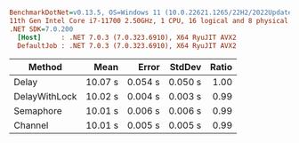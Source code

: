 ``` ini

BenchmarkDotNet=v0.13.5, OS=Windows 11 (10.0.22621.1265/22H2/2022Update/SunValley2)
11th Gen Intel Core i7-11700 2.50GHz, 1 CPU, 16 logical and 8 physical cores
.NET SDK=7.0.200
  [Host]     : .NET 7.0.3 (7.0.323.6910), X64 RyuJIT AVX2
  DefaultJob : .NET 7.0.3 (7.0.323.6910), X64 RyuJIT AVX2


```
|        Method |    Mean |   Error |  StdDev | Ratio |
|-------------- |--------:|--------:|--------:|------:|
|         Delay | 10.07 s | 0.054 s | 0.050 s |  1.00 |
| DelayWithLock | 10.02 s | 0.004 s | 0.003 s |  0.99 |
|     Semaphore | 10.01 s | 0.006 s | 0.006 s |  0.99 |
|       Channel | 10.01 s | 0.005 s | 0.005 s |  0.99 |
